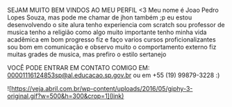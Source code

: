 SEJAM MUITO BEM VINDOS AO MEU PERFIL <3
Meu nome é Joao Pedro Lopes Souza, mas pode me chamar de jhon também ;p
eu estou desenvolvendo o site alura
tenho experiencia com scratch 
sou professor de musica
tenho a religião como algo muito importante
tenho minha vida acadêmica em bom progresso
fiz e faço varios cursos proficionalizantes
sou bom em comunicação e observo muito o comportamento externo
fiz muitas grades de musica, mas prefiro o estilo sertanejo


VOCÊ PODE ENTRAR EM CONTATO COMIGO EM:
00001116124853sp@al.educacao.sp.gov.br
ou em
+55 (19) 99879-3228 :)


  ![https://veja.abril.com.br/wp-content/uploads/2016/05/giphy-3-original.gif?w=500&h=300&crop=1](link)
